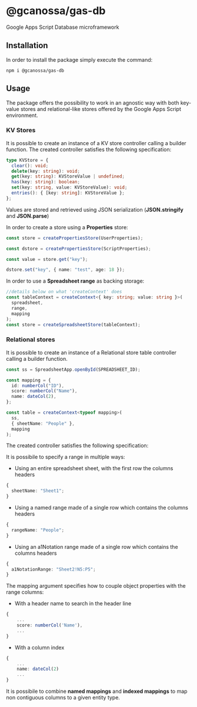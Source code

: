 # @gcanossa/gas-db

Google Apps Script Database microframework

## Installation

In order to install the package simply execute the command:

```
npm i @gcanossa/gas-db
```

## Usage

The package offers the possibility to work in an agnostic way with both key-value stores and relational-like stores offered by the Google Apps Script environment.

### KV Stores

It is possible to create an instance of a KV store controller calling a builder function.
The created controller satisfies the following specification:

```ts
type KVStore = {
  clear(): void;
  delete(key: string): void;
  get(key: string): KVStoreValue | undefined;
  has(key: string): boolean;
  set(key: string, value: KVStoreValue): void;
  entries(): { [key: string]: KVStoreValue };
};
```

Values are stored and retrieved using JSON serialization (**JSON.stringify** and **JSON.parse**)

In order to create a store using a **Properties** store:

```ts
const store = createPropertiesStore(UserProperties);

const dstore = createPropertiesStore(ScriptProperties);

const value = store.get("key");

dstore.set("key", { name: "test", age: 18 });
```

In order to use a **Spreadsheet range** as backing storage:

```ts
//details below on what 'createContext' does
const tableContext = createContext<{ key: string; value: string }>(
  spreadsheet,
  range,
  mapping
);
const store = createSpreadsheetStore(tableContext);
```

### Relational stores

It is possible to create an instance of a Relational store table controller calling a builder function.

```ts
const ss = SpreadsheetApp.openById(SPREADSHEET_ID);

const mapping = {
  id: numberCol("ID"),
  score: numberCol("Name"),
  name: dateCol(2),
};

const table = createContext<typeof mapping>(
  ss,
  { sheetName: "People" },
  mapping
);
```

The created controller satisfies the following specification:

It is possibile to specify a range in multiple ways:

- Using an entire spreadsheet sheet, with the first row the columns headers

```ts
{
  sheetName: "Sheet1";
}
```

- Using a named range made of a single row which contains the columns headers

```ts
{
  rangeName: "People";
}
```

- Using an a1Notation range made of a single row which contains the columns headers

```ts
{
  a1NotationRange: "Sheet2!N5:P5";
}
```

The mapping argument specifies how to couple object properties with the range columns:

- With a header name to search in the header line

```ts
{
    ...
    score: numberCol('Name'),
    ...
}
```

- With a column index

```ts
{
    ...
    name: dateCol(2)
    ...
}
```

It is possibile to combine **named mappings** and **indexed mappings** to map non contiguous columns to a given entity type.
